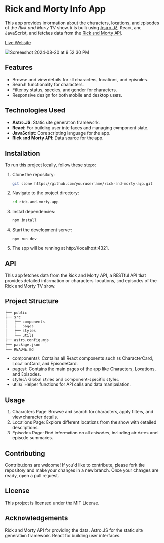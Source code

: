# Rick and Morty Info App

This app provides information about the characters, locations, and episodes of the *Rick and Morty* TV show. It is built using [Astro.JS](https://astro.build/), React, and JavaScript, and fetches data from the [Rick and Morty API](https://rickandmortyapi.com).

[Live Website](https://66c546b58c87830008652f2f--myrickandmortyapp.netlify.app/)

![Screenshot 2024-08-20 at 9 52 30 PM](https://github.com/user-attachments/assets/0f3ed2ce-bf3a-4874-a49a-76e1fa90af87)


## Features

- Browse and view details for all characters, locations, and episodes.
- Search functionality for characters.
- Filter by status, species, and gender for characters.
- Responsive design for both mobile and desktop users.

## Technologies Used

- **Astro.JS**: Static site generation framework.
- **React**: For building user interfaces and managing component state.
- **JavaScript**: Core scripting language for the app.
- **Rick and Morty API**: Data source for the app.

## Installation

To run this project locally, follow these steps:

1. Clone the repository:

   ```bash
   git clone https://github.com/yourusername/rick-and-morty-app.git
   ```
2. Navigate to the project directory:

   ```bash
   cd rick-and-morty-app
   ```
3. Install dependencies:
   ```bash
   npm install
   ```
4. Start the development server:
   ```bash
   npm run dev
   ```
5. The app will be running at http://localhost:4321.


## API

This app fetches data from the Rick and Morty API, a RESTful API that provides detailed information on characters, locations, and episodes of the Rick and Morty TV show.

## Project Structure

   ```bash
   ├── public
   ├── src
   │   ├── components
   │   ├── pages
   │   ├── styles
   │   └── utils
   ├── astro.config.mjs
   ├── package.json
   └── README.md
   ```

- components/: Contains all React components such as CharacterCard, LocationCard, and EpisodeCard.
- pages/: Contains the main pages of the app like Characters, Locations, and Episodes.
- styles/: Global styles and component-specific styles.
- utils/: Helper functions for API calls and data manipulation.

## Usage

1. Characters Page: Browse and search for characters, apply filters, and view character details.
2. Locations Page: Explore different locations from the show with detailed descriptions.
3. Episodes Page: Find information on all episodes, including air dates and episode summaries.

## Contributing

Contributions are welcome! If you'd like to contribute, please fork the repository and make your changes in a new branch. Once your changes are ready, open a pull request.

## License

This project is licensed under the MIT License.

## Acknowledgements

Rick and Morty API for providing the data.
Astro.JS for the static site generation framework.
React for building user interfaces.

